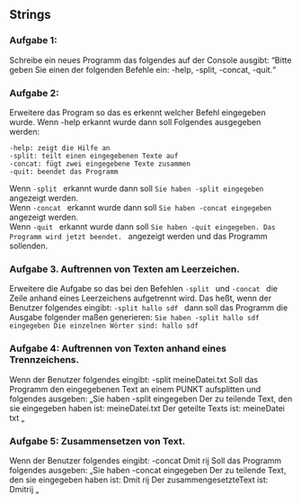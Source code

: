 ## Strings 

### Aufgabe 1:
Schreibe ein neues Programm das folgendes auf der Console ausgibt:
“Bitte geben Sie einen der folgenden Befehle ein: -help, -split, -concat, -quit.“
 
### Aufgabe 2:
Erweitere das Program so das es erkennt welcher Befehl eingegeben wurde.
Wenn -help erkannt wurde dann soll Folgendes ausgegeben werden:
```Sie haben um Hilfe gebeten. Folgende Befehle stehen ihnen zur Verfügung:
-help: zeigt die Hilfe an
-split: teilt einen eingegebenen Texte auf
-concat: fügt zwei eingegebene Texte zusammen
-quit: beendet das Programm
```
Wenn `-split ` erkannt wurde dann soll `Sie haben -split eingegeben ` angezeigt werden.  
Wenn  `-concat ` erkannt wurde dann soll  `Sie haben -concat eingegeben ` angezeigt werden.  
Wenn  `-quit ` erkannt wurde dann soll  `Sie haben -quit eingegeben. Das Programm wird jetzt beendet. ` angezeigt werden und das Programm sollenden.  
 
### Aufgabe 3. Auftrennen von Texten am Leerzeichen.
Erweitere die Aufgabe so das bei den Befehlen  `-split ` und  `-concat ` die Zeile anhand eines Leerzeichens aufgetrennt wird.
Das heßt, wenn der Benutzer folgendes eingibt:  `-split hallo sdf ` dann soll das Programm die Ausgabe folgender maßen generieren:
`Sie haben -split hallo sdf eingegeben
Die einzelnen Wörter sind:
hallo
sdf
 `
 
### Aufgabe 4: Auftrennen von Texten anhand eines Trennzeichens.
Wenn der Benutzer folgendes eingibt:
-split meineDatei.txt
Soll das Programm den eingegebenen Text an einem PUNKT aufsplitten und folgendes ausgeben:
„Sie haben -split eingegeben
Der zu teilende Text, den sie eingegeben haben ist: meineDatei.txt
Der geteilte Texts ist:
meineDatei
txt
„
 
### Aufgabe 5: Zusammensetzen von Text.
Wenn der Benutzer folgendes eingibt:
-concat Dmit rij
Soll das Programm folgendes ausgeben:
„Sie haben -concat eingegeben
Der zu teilende Text, den sie eingegeben haben ist: Dmit rij
Der zusammengesetzteText ist:
Dmitrij
„

